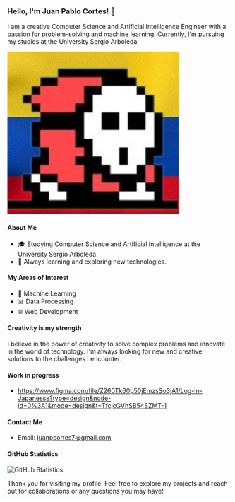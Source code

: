 ### Hello, I'm Juan Pablo Cortes! 👋

I am a creative Computer Science and Artificial Intelligence Engineer with a passion for problem-solving and machine learning. Currently, I'm pursuing my studies at the University Sergio Arboleda.

![](https://github.com/imFreeZ1ng/imFreeZ1ng/blob/main/image_2023-10-25_123238336.png)

#### About Me

- 🎓 Studying Computer Science and Artificial Intelligence at the University Sergio Arboleda.
- 🌱 Always learning and exploring new technologies.

#### My Areas of Interest

- 🤖 Machine Learning
- 📊 Data Processing
- 🌐 Web Development

#### Creativity is my strength

I believe in the power of creativity to solve complex problems and innovate in the world of technology. I'm always looking for new and creative solutions to the challenges I encounter.

#### Work in progress

- https://www.figma.com/file/Z260Tk60p50jEmzsSo3jA1/Log-In-Japanesse?type=design&node-id=0%3A1&mode=design&t=TfcjcGVhSB54SZMT-1

#### Contact Me

- Email: juanpcortes7@gmail.com

#### GitHub Statistics

![GitHub Statistics](https://github-readme-stats.vercel.app/api?username=imFreeZ1ng&show_icons=true)

Thank you for visiting my profile. Feel free to explore my projects and reach out for collaborations or any questions you may have!
